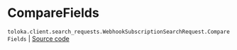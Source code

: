 # CompareFields
`toloka.client.search_requests.WebhookSubscriptionSearchRequest.CompareFields` | [Source code](https://github.com/Toloka/toloka-kit/blob/v1.2.0.post1/src/client/search_requests.py#L873)


